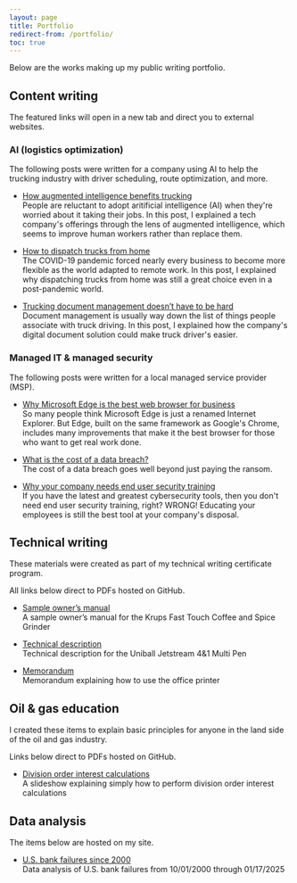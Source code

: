 ```yaml
---
layout: page
title: Portfolio
redirect-from: /portfolio/
toc: true
---
```


Below are the works making up my public writing portfolio.

## Content writing

The featured links will open in a new tab and direct you to external websites.


### AI (logistics optimization)
The following posts were written for a company using AI to help the trucking industry with driver scheduling, route optimization, and more.

<ul>
<li><p><a href="https://optym.com/blog/how-augmented-intelligence-benefits-trucking" rel="noopener noreferrer nofollow" target="_blank">How augmented intelligence benefits trucking</a><br>
People are reluctant to adopt aritificial intelligence (AI) when they're worried about it taking their jobs. In this post, I explained a tech company's offerings through the lens of augmented intelligence, which seems to improve human workers rather than replace them.</p></li>

<li><p><a href="https://optym.com/blog/how-to-dispatch-trucks-from-home" rel="noopener noreferrer nofollow" target="_blank">How to dispatch trucks from home</a><br>
The COVID-19 pandemic forced nearly every business to become more flexible as the world adapted to remote work. In this post, I explained why dispatching trucks from home was still a great choice even in a post-pandemic world.</p></li>

<li><p><a href="https://optym.com/blog/trucking-document-management" rel="noopener norefferrer nofollow" target="_blank">Trucking document management doesn’t have to be hard</a><br>
Document management is usually way down the list of things people associate with truck driving. In this post, I explained how the company's digital document solution could make truck driver's easier.</p></li>
</ul>

### Managed IT & managed security
The following posts were written for a local managed service provider (MSP).

<ul>
<li><p><a href="https://www.sagiss.com/blog/why-microsoft-edge-is-the-best-web-browser-for-business" rel="noopener noreferrer nofollow" target="_blank">Why Microsoft Edge is the best web browser for business</a><br>
So many people think Microsoft Edge is just a renamed Internet Explorer. But Edge, built on the same framework as Google's Chrome, includes many improvements that make it the best browser for those who want to get real work done.</p></li>

<li><p><a href="https://www.sagiss.com/blog/what-is-the-cost-of-a-data-breach" rel="noopener noreferrer nofollow" target="_blank">What is the cost of a data breach?</a><br>
The cost of a data breach goes well beyond just paying the ransom.</p></li>

<li><p><a href="https://www.sagiss.com/blog/why-your-company-needs-end-user-security-training" rel="noopener noreferrer nofollow" target="_blank">Why your company needs end user security training</a><br>
If you have the latest and greatest cybersecurity tools, then you don't need end user security training, right? WRONG! Educating your employees is still the best tool at your company's disposal.</p></li>
</ul>

## Technical writing

These materials were created as part of my technical writing certificate program. <!--more-->

All links below direct to PDFs hosted on GitHub.

- [Sample owner’s manual](/portfolio/technical-writing/owners-manual.pdf)<br>
A sample owner’s manual for the Krups Fast Touch Coffee and Spice Grinder

- [Technical description](/portfolio/technical-writing/technical-description.pdf)<br>
Technical description for the Uniball Jetstream 4&1 Multi Pen

- [Memorandum](/portfolio/technical-writing/memorandum.pdf)<br>
Memorandum explaining how to use the office printer

## Oil & gas education

I created these items to explain basic principles for anyone in the land side of the oil and gas industry. <!--more-->

Links below direct to PDFs hosted on GitHub.

- [Division order interest calculations](/portfolio/oil-and-gas-education/division-order-interest-calculations.pdf)<br>
A slideshow explaining simply how to perform division order interest calculations

## Data analysis
The items below are hosted on my site.

- [U.S. bank failures since 2000](/portfolio/data-analysis/us-bank-failures-since-2000)<br>
Data analysis of U.S. bank failures from 10/01/2000 through 01/17/2025
